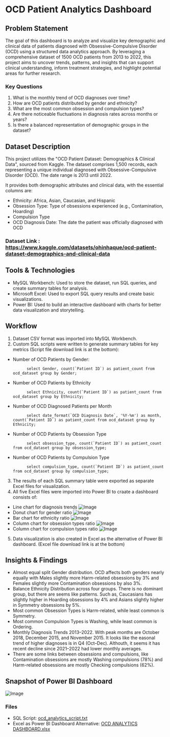 # OCD Patient Analytics Dashboard

## Problem Statement

The goal of this dashboard is to analyze and visualize key demographic and clinical data of patients diagnosed with Obsessive-Compulsive Disorder (OCD) using a structured data analytics approach. By leveraging a comprehensive dataset of 1500 OCD patients from 2013 to 2022, this project aims to uncover trends, patterns, and insights that can support clinical understanding, inform treatment strategies, and highlight potential areas for further research.

### Key Questions
1. What is the monthly trend of OCD diagnoses over time?
2. How are OCD patients distributed by gender and ethnicity?
3. What are the most common obsession and compulsion types?
4. Are there noticeable fluctuations in diagnosis rates across months or years?
5. Is there a balanced representation of demographic groups in the dataset?


## Dataset Description
This project utilizes the "OCD Patient Dataset: Demographics & Clinical Data", sourced from Kaggle. The dataset comprises 1,500 records, each representing a unique individual diagnosed with Obsessive-Compulsive Disorder (OCD). The date range is 2013 until 2022.

It provides both demographic attributes and clinical data, with the essential columns are:
- Ethnicity: Africa, Asian, Caucasian, and Hispanic
- Obsession Type: Type of obsessions experienced (e.g., Contamination, Hoarding)
- Compulsion Type
- OCD Diagnosis Date: The date the patient was officially diagnosed with OCD

### Dataset Link : https://www.kaggle.com/datasets/ohinhaque/ocd-patient-dataset-demographics-and-clinical-data


## Tools & Technologies
- MySQL Workbench: Used to store the dataset, run SQL queries, and create summary tables for analysis.
- Microsoft Excel: Used to export SQL query results and create basic visualizations.
- Power BI: Used to build an interactive dashboard with charts for better data visualization and storytelling.


## Workflow 
1. Dataset CSV format was imported into MySQL Workbench.
2. Custom SQL scripts were written to generate summary tables for key metrics (Script file download link is at the bottom):
- Number of OCD Patients by Gender:

            select Gender, count(`Patient ID`) as patient_count from ocd_dataset group by Gender; 

- Number of OCD Patients by Ethnicity

            select Ethnicity, count(`Patient ID`) as patient_count from ocd_dataset group by Ethnicity; 
            
- Number of OCD Diagnosed Patients per Month

            select date_format(`OCD Diagnosis Date`, '%Y-%m') as month, count(`Patient ID`) as patient_count from ocd_dataset group by Ethnicity; 
   
- Number of OCD Patients by Obsession Type

            select obsession_type, count(`Patient ID`) as patient_count from ocd_dataset group by obsession_type; 
   
- Number of OCD Patients by Compulsion Type

            select compulsion_type, count(`Patient ID`) as patient_count from ocd_dataset group by compulsion_type; 
   
3. The results of each SQL summary table were exported as separate Excel files for visualization.
4. All five Excel files were imported into Power BI to craate a dashboard consists of:
- Line chart for diagnosis trends
![Image](https://github.com/user-attachments/assets/2daa3628-503d-4e50-b733-02d93ca85323)
- Donut chart for gender ratio
![Image](https://github.com/user-attachments/assets/aca0f1d6-82a9-41ef-8204-56a7ad327850)
- Bar chart for ethnicity ratio
![Image](https://github.com/user-attachments/assets/d55520f5-a702-49fc-b970-753a10426990)
- Column chart for obsession types ratio
![Image](https://github.com/user-attachments/assets/23b9ff4e-6811-4b32-9c77-d28bdb8a2b02)
- Column chart for compulsion types ratio
![Image](https://github.com/user-attachments/assets/d47302fa-5348-4c53-961e-02f1336fe272)
5. Data visualization is also created in Excel as the alternative of Power BI dashboard. (Excel file download link is at the bottom)


## Insights & Findings
- Almost equal split Gender distribution. OCD affects both genders nearly equally with Males slightly more Harm-related obsessions by 3% and Females slightly more Contamination obsessions by also 3%.
- Balance Ethnicity Distribution across four groups. There is no dominant group, but there are seems like patterns. Such as, Caucasians has slightly higher in Hoarding obsessions by 4% and Asians slightly higher in Symmetry obsessions by 5%.
- Most common Obsession Types is Harm-related, while least common is Symmetry.
- Most common Compulsion Types is Washing, while least common is Ordering. 
- Monthly Diagnosis Trends 2013–2022. With peak months are October 2018, December 2015, and November 2015. It looks like the easonal trend of higher diagnoses is in Q4 (Oct–Dec). Althouth, it seems it has recent decline since 2021–2022 had lower monthly averages.
- There are some links between obsessions and compulsions, like Contamination obsessions are mostly Washing compulsions (78%) and Harm-related obsessions are mostly Checking compulsions (62%).


 ## Snapshot of Power BI Dashboard
![Image](https://github.com/user-attachments/assets/6fe7ce0b-4aaf-409e-b904-abaf1fbe8f2c)

### Files
- SQL Script: [ocd_analytics_script.txt](https://github.com/user-attachments/files/19635562/ocd_analytics_script.txt)
- Excel as Power BI Dashboard Alternative: [OCD ANALYTICS DASHBOARD.xlsx](https://github.com/user-attachments/files/19635593/OCD.ANALYTICS.DASHBOARD.xlsx)

